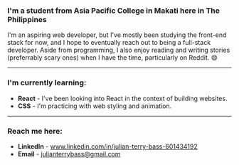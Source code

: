 ### I'm a student from Asia Pacific College in Makati here in The Philippines

I'm an aspiring web developer, but I've mostly been studying the front-end stack for now, and I hope to eventually reach out to being a full-stack developer. Aside from programming, I also enjoy reading and writing stories (preferrably scary ones) when I have the time, particularly on Reddit. 😄

---

### I'm currently learning:
* **React** - I've been looking into React in the context of building websites.
* **CSS** - I'm practicing with web styling and animation.

---

### Reach me here:
* **LinkedIn** - www.linkedin.com/in/julian-terry-bass-601434192
* **Email** - julianterrybass@gmail.com

<!--
**JulianSegunderaBass/JulianSegunderaBass** is a ✨ _special_ ✨ repository because its `README.md` (this file) appears on your GitHub profile.

Here are some ideas to get you started:

- 🔭 I’m currently working on ...
- 🌱 I’m currently learning ...
- 👯 I’m looking to collaborate on ...
- 🤔 I’m looking for help with ...
- 💬 Ask me about ...
- 📫 How to reach me: ...
- 😄 Pronouns: ...
- ⚡ Fun fact: ...
-->
